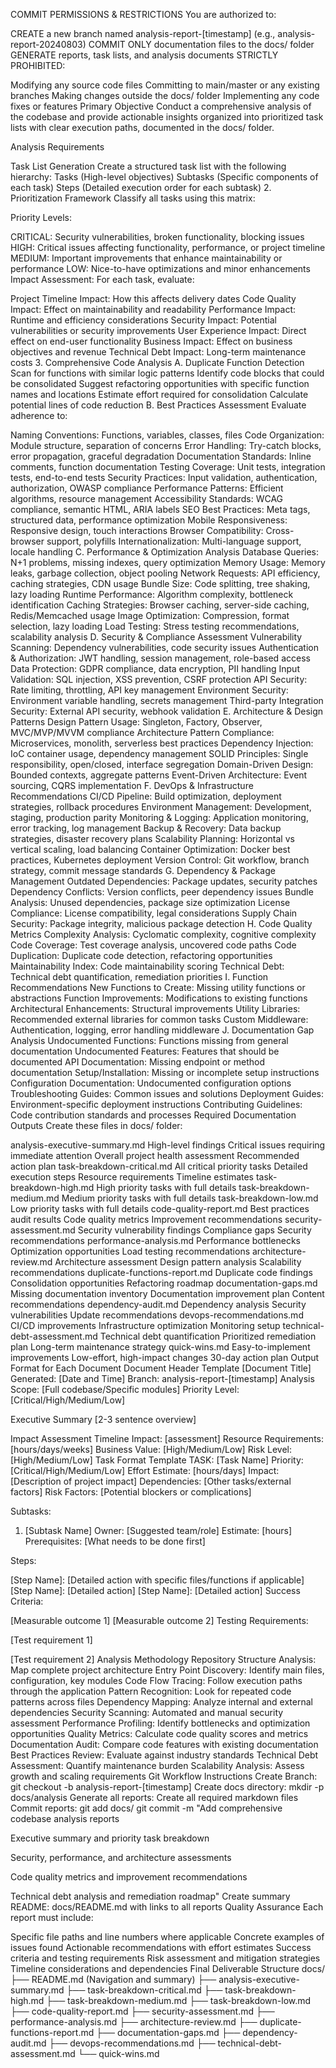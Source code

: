 COMMIT PERMISSIONS & RESTRICTIONS You are authorized to:

CREATE a new branch named analysis-report-[timestamp] (e.g., analysis-report-20240803) COMMIT ONLY documentation files to the docs/ folder GENERATE reports, task lists, and analysis documents STRICTLY PROHIBITED:

Modifying any source code files Committing to main/master or any existing branches Making changes outside the docs/ folder Implementing any code fixes or features Primary Objective Conduct a comprehensive analysis of the codebase and provide actionable insights organized into prioritized task lists with clear execution paths, documented in the docs/ folder.

Analysis Requirements

Task List Generation Create a structured task list with the following hierarchy:
Tasks (High-level objectives) Subtasks (Specific components of each task) Steps (Detailed execution order for each subtask) 2. Prioritization Framework Classify all tasks using this matrix:

Priority Levels:

CRITICAL: Security vulnerabilities, broken functionality, blocking issues HIGH: Critical issues affecting functionality, performance, or project timeline MEDIUM: Important improvements that enhance maintainability or performance LOW: Nice-to-have optimizations and minor enhancements Impact Assessment: For each task, evaluate:

Project Timeline Impact: How this affects delivery dates Code Quality Impact: Effect on maintainability and readability Performance Impact: Runtime and efficiency considerations Security Impact: Potential vulnerabilities or security improvements User Experience Impact: Direct effect on end-user functionality Business Impact: Effect on business objectives and revenue Technical Debt Impact: Long-term maintenance costs 3. Comprehensive Code Analysis A. Duplicate Function Detection Scan for functions with similar logic patterns Identify code blocks that could be consolidated Suggest refactoring opportunities with specific function names and locations Estimate effort required for consolidation Calculate potential lines of code reduction B. Best Practices Assessment Evaluate adherence to:

Naming Conventions: Functions, variables, classes, files Code Organization: Module structure, separation of concerns Error Handling: Try-catch blocks, error propagation, graceful degradation Documentation Standards: Inline comments, function documentation Testing Coverage: Unit tests, integration tests, end-to-end tests Security Practices: Input validation, authentication, authorization, OWASP compliance Performance Patterns: Efficient algorithms, resource management Accessibility Standards: WCAG compliance, semantic HTML, ARIA labels SEO Best Practices: Meta tags, structured data, performance optimization Mobile Responsiveness: Responsive design, touch interactions Browser Compatibility: Cross-browser support, polyfills Internationalization: Multi-language support, locale handling C. Performance & Optimization Analysis Database Queries: N+1 problems, missing indexes, query optimization Memory Usage: Memory leaks, garbage collection, object pooling Network Requests: API efficiency, caching strategies, CDN usage Bundle Size: Code splitting, tree shaking, lazy loading Runtime Performance: Algorithm complexity, bottleneck identification Caching Strategies: Browser caching, server-side caching, Redis/Memcached usage Image Optimization: Compression, format selection, lazy loading Load Testing: Stress testing recommendations, scalability analysis D. Security & Compliance Assessment Vulnerability Scanning: Dependency vulnerabilities, code security issues Authentication & Authorization: JWT handling, session management, role-based access Data Protection: GDPR compliance, data encryption, PII handling Input Validation: SQL injection, XSS prevention, CSRF protection API Security: Rate limiting, throttling, API key management Environment Security: Environment variable handling, secrets management Third-party Integration Security: External API security, webhook validation E. Architecture & Design Patterns Design Pattern Usage: Singleton, Factory, Observer, MVC/MVP/MVVM compliance Architecture Pattern Compliance: Microservices, monolith, serverless best practices Dependency Injection: IoC container usage, dependency management SOLID Principles: Single responsibility, open/closed, interface segregation Domain-Driven Design: Bounded contexts, aggregate patterns Event-Driven Architecture: Event sourcing, CQRS implementation F. DevOps & Infrastructure Recommendations CI/CD Pipeline: Build optimization, deployment strategies, rollback procedures Environment Management: Development, staging, production parity Monitoring & Logging: Application monitoring, error tracking, log management Backup & Recovery: Data backup strategies, disaster recovery plans Scalability Planning: Horizontal vs vertical scaling, load balancing Container Optimization: Docker best practices, Kubernetes deployment Version Control: Git workflow, branch strategy, commit message standards G. Dependency & Package Management Outdated Dependencies: Package updates, security patches Dependency Conflicts: Version conflicts, peer dependency issues Bundle Analysis: Unused dependencies, package size optimization License Compliance: License compatibility, legal considerations Supply Chain Security: Package integrity, malicious package detection H. Code Quality Metrics Complexity Analysis: Cyclomatic complexity, cognitive complexity Code Coverage: Test coverage analysis, uncovered code paths Code Duplication: Duplicate code detection, refactoring opportunities Maintainability Index: Code maintainability scoring Technical Debt: Technical debt quantification, remediation priorities I. Function Recommendations New Functions to Create: Missing utility functions or abstractions Function Improvements: Modifications to existing functions Architectural Enhancements: Structural improvements Utility Libraries: Recommended external libraries for common tasks Custom Middleware: Authentication, logging, error handling middleware J. Documentation Gap Analysis Undocumented Functions: Functions missing from general documentation Undocumented Features: Features that should be documented API Documentation: Missing endpoint or method documentation Setup/Installation: Missing or incomplete setup instructions Configuration Documentation: Undocumented configuration options Troubleshooting Guides: Common issues and solutions Deployment Guides: Environment-specific deployment instructions Contributing Guidelines: Code contribution standards and processes Required Documentation Outputs Create these files in docs/ folder:

analysis-executive-summary.md High-level findings Critical issues requiring immediate attention Overall project health assessment Recommended action plan
task-breakdown-critical.md All critical priority tasks Detailed execution steps Resource requirements Timeline estimates
task-breakdown-high.md High priority tasks with full details
task-breakdown-medium.md Medium priority tasks with full details
task-breakdown-low.md Low priority tasks with full details
code-quality-report.md Best practices audit results Code quality metrics Improvement recommendations
security-assessment.md Security vulnerability findings Compliance gaps Security recommendations
performance-analysis.md Performance bottlenecks Optimization opportunities Load testing recommendations
architecture-review.md Architecture assessment Design pattern analysis Scalability recommendations
duplicate-functions-report.md Duplicate code findings Consolidation opportunities Refactoring roadmap
documentation-gaps.md Missing documentation inventory Documentation improvement plan Content recommendations
dependency-audit.md Dependency analysis Security vulnerabilities Update recommendations
devops-recommendations.md CI/CD improvements Infrastructure optimization Monitoring setup
technical-debt-assessment.md Technical debt quantification Prioritized remediation plan Long-term maintenance strategy
quick-wins.md Easy-to-implement improvements Low-effort, high-impact changes 30-day action plan Output Format for Each Document Document Header Template
[Document Title]
Generated: [Date and Time]
Branch: analysis-report-[timestamp]
Analysis Scope: [Full codebase/Specific modules]
Priority Level: [Critical/High/Medium/Low]

Executive Summary
[2-3 sentence overview]

Impact Assessment
Timeline Impact: [assessment]
Resource Requirements: [hours/days/weeks]
Business Value: [High/Medium/Low]
Risk Level: [High/Medium/Low] Task Format Template
TASK: [Task Name]
Priority: [Critical/High/Medium/Low]
Effort Estimate: [hours/days]
Impact: [Description of project impact]
Dependencies: [Other tasks/external factors]
Risk Factors: [Potential blockers or complications]

Subtasks:
1. [Subtask Name]
Owner: [Suggested team/role]
Estimate: [hours]
Prerequisites: [What needs to be done first]

Steps:

[Step Name]: [Detailed action with specific files/functions if applicable]
[Step Name]: [Detailed action]
[Step Name]: [Detailed action]
Success Criteria:

[Measurable outcome 1]
[Measurable outcome 2]
Testing Requirements:

[Test requirement 1]

[Test requirement 2] Analysis Methodology Repository Structure Analysis: Map complete project architecture Entry Point Discovery: Identify main files, configuration, key modules Code Flow Tracing: Follow execution paths through the application Pattern Recognition: Look for repeated code patterns across files Dependency Mapping: Analyze internal and external dependencies Security Scanning: Automated and manual security assessment Performance Profiling: Identify bottlenecks and optimization opportunities Quality Metrics: Calculate code quality scores and metrics Documentation Audit: Compare code features with existing documentation Best Practices Review: Evaluate against industry standards Technical Debt Assessment: Quantify maintenance burden Scalability Analysis: Assess growth and scaling requirements Git Workflow Instructions Create Branch: git checkout -b analysis-report-[timestamp] Create docs directory: mkdir -p docs/analysis Generate all reports: Create all required markdown files Commit reports: git add docs/ git commit -m "Add comprehensive codebase analysis reports

Executive summary and priority task breakdown

Security, performance, and architecture assessments

Code quality metrics and improvement recommendations

Technical debt analysis and remediation roadmap" Create summary README: docs/README.md with links to all reports Quality Assurance Each report must include:

Specific file paths and line numbers where applicable Concrete examples of issues found Actionable recommendations with effort estimates Success criteria and testing requirements Risk assessment and mitigation strategies Timeline considerations and dependencies Final Deliverable Structure docs/ ├── README.md (Navigation and summary) ├── analysis-executive-summary.md ├── task-breakdown-critical.md ├── task-breakdown-high.md ├── task-breakdown-medium.md ├── task-breakdown-low.md ├── code-quality-report.md ├── security-assessment.md ├── performance-analysis.md ├── architecture-review.md ├── duplicate-functions-report.md ├── documentation-gaps.md ├── dependency-audit.md ├── devops-recommendations.md ├── technical-debt-assessment.md └── quick-wins.md
